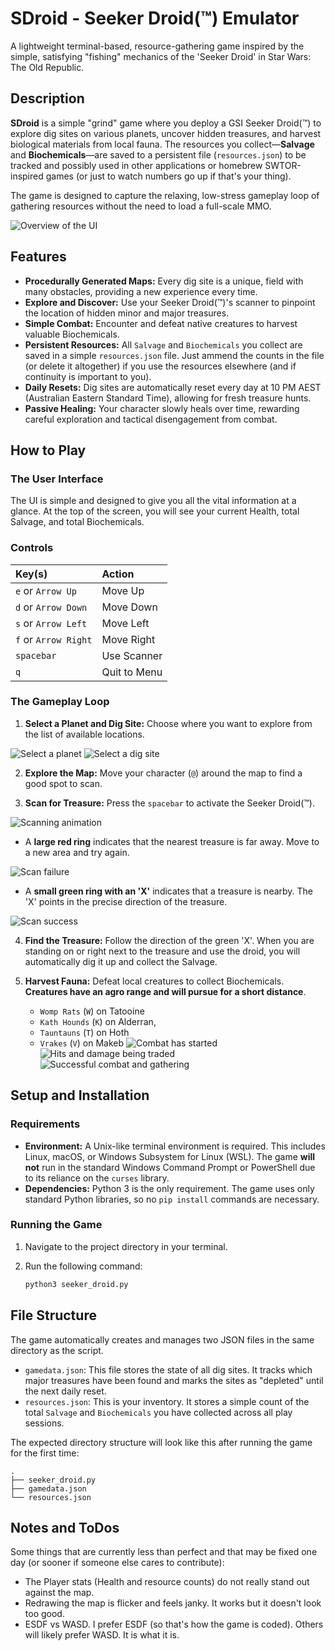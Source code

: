 # SDroid - Seeker Droid(™) Emulator

A lightweight terminal-based, resource-gathering game inspired by the simple, satisfying "fishing" mechanics of the 'Seeker Droid' in Star Wars: The Old Republic.

## Description

**SDroid** is a simple "grind" game where you deploy a GSI Seeker Droid(™) to explore dig sites on various planets, uncover hidden treasures, and harvest biological materials from local fauna. The resources you collect—**Salvage** and **Biochemicals**—are saved to a persistent file (`resources.json`) to be tracked and possibly used in other applications or homebrew SWTOR-inspired games (or just to watch numbers go up if that's your thing).

The game is designed to capture the relaxing, low-stress gameplay loop of gathering resources without the need to load a full-scale MMO.

![Overview of the UI](img/map-makeb.png)

## Features

*   **Procedurally Generated Maps:** Every dig site is a unique, field with many obstacles, providing a new experience every time.
*   **Explore and Discover:** Use your Seeker Droid(™)'s scanner to pinpoint the location of hidden minor and major treasures.
*   **Simple Combat:** Encounter and defeat native creatures to harvest valuable Biochemicals.
*   **Persistent Resources:** All `Salvage` and `Biochemicals` you collect are saved in a simple `resources.json` file. Just ammend the counts in the file (or delete it altogether) if you use the resources elsewhere (and if continuity is important to you).
*   **Daily Resets:** Dig sites are automatically reset every day at 10 PM AEST (Australian Eastern Standard Time), allowing for fresh treasure hunts.
*   **Passive Healing:** Your character slowly heals over time, rewarding careful exploration and tactical disengagement from combat.

## How to Play

### The User Interface

The UI is simple and designed to give you all the vital information at a glance. At the top of the screen, you will see your current Health, total Salvage, and total Biochemicals.

### Controls

| Key(s) | Action |
| :--- | :--- |
| `e` or `Arrow Up` | Move Up |
| `d` or `Arrow Down` | Move Down |
| `s` or `Arrow Left` | Move Left |
| `f` or `Arrow Right` | Move Right |
| `spacebar` | Use Scanner |
| `q` | Quit to Menu |

### The Gameplay Loop

1.  **Select a Planet and Dig Site:** Choose where you want to explore from the list of available locations.

![Select a planet](img/planet-selection.png)
![Select a dig site](img/dig-site-selection.png)

2.  **Explore the Map:** Move your character (`@`) around the map to find a good spot to scan.

3.  **Scan for Treasure:** Press the `spacebar` to activate the Seeker Droid(™).

![Scanning animation](img/scanning.png)

*   A **large red ring** indicates that the nearest treasure is far away. Move to a new area and try again.   
 
![Scan failure](img/scan-failed.png)

*   A **small green ring with an 'X'** indicates that a treasure is nearby. The 'X' points in the precise direction of the treasure. 
   
![Scan success](img/scan-success.png)

4.  **Find the Treasure:** Follow the direction of the green 'X'. When you are standing on or right next to the treasure and use the droid, you will automatically dig it up and collect the Salvage.

5.  **Harvest Fauna:** Defeat local creatures to collect Biochemicals. **Creatures have an agro range and will pursue for a short distance**.
	* `Womp Rats` (`W`) on Tatooine
	* `Kath Hounds` (`K`) on Alderran,
	* `Tauntauns` (`T`) on Hoth
	* `Vrakes` (`V`) on Makeb 
![Combat has started](img/combat-screen.png)
![Hits and damage being traded](img/combat-hits.png)
![Successful combat and gathering](img/combat-win.png)

## Setup and Installation

### Requirements

*   **Environment:** A Unix-like terminal environment is required. This includes Linux, macOS, or Windows Subsystem for Linux (WSL). The game **will not** run in the standard Windows Command Prompt or PowerShell due to its reliance on the `curses` library.
*   **Dependencies:** Python 3 is the only requirement. The game uses only standard Python libraries, so no `pip install` commands are necessary.

### Running the Game

1.  Navigate to the project directory in your terminal.
2.  Run the following command:

    ```bash
    python3 seeker_droid.py
    ```

## File Structure

The game automatically creates and manages two JSON files in the same directory as the script.

*   `gamedata.json`: This file stores the state of all dig sites. It tracks which major treasures have been found and marks the sites as "depleted" until the next daily reset.
*   `resources.json`: This is your inventory. It stores a simple count of the total `Salvage` and `Biochemicals` you have collected across all play sessions.

The expected directory structure will look like this after running the game for the first time:

```
.
├── seeker_droid.py
├── gamedata.json
└── resources.json
```

## Notes and ToDos

Some things that are currently less than perfect and that may be fixed one day (or sooner if someone else cares to contribute):

* The Player stats (Health and resource counts) do not really stand out against the map.
* Redrawing the map is flicker and feels janky. It works but it doesn't look too good.
* ESDF vs WASD. I prefer ESDF (so that's how the game is coded). Others will likely prefer WASD. It is what it is.
